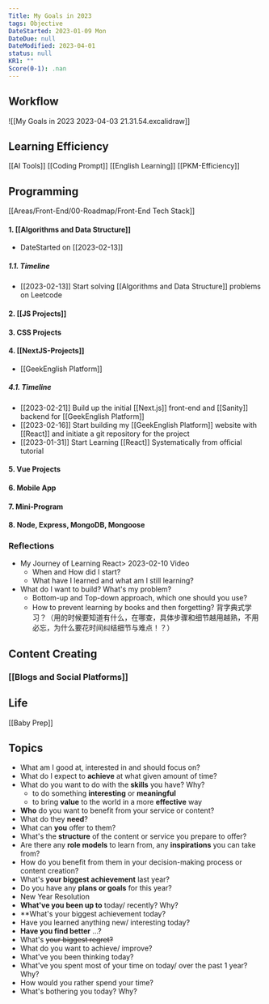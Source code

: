 ```yaml
---
Title: My Goals in 2023
tags: Objective
DateStarted: 2023-01-09 Mon
DateDue: null
DateModified: 2023-04-01
status: null
KR1: ""
Score(0-1): .nan
---
```


## Workflow

![[My Goals in 2023 2023-04-03 21.31.54.excalidraw]]

## Learning Efficiency

[[AI Tools]]
[[Coding Prompt]]
[[English Learning]]
[[PKM-Efficiency]]

## Programming

[[Areas/Front-End/00-Roadmap/Front-End Tech Stack]]

#### 1. [[Algorithms and Data Structure]]

- DateStarted on [[2023-02-13]]

##### 1.1. Timeline

- [[2023-02-13]] Start solving [[Algorithms and Data Structure]] problems on Leetcode

#### 2. [[JS Projects]]

#### 3. CSS Projects

#### 4. [[NextJS-Projects]]

- [[GeekEnglish Platform]]

##### 4.1. Timeline

- [[2023-02-21]] Build up the initial [[Next.js]] front-end and [[Sanity]] backend for [[GeekEnglish Platform]]
- [[2023-02-16]] Start building my [[GeekEnglish Platform]] website with [[React]] and initiate a git repository for the project
- [[2023-01-31]] Start Learning [[React]] Systematically from official tutorial

#### 5. Vue Projects

#### 6. Mobile App

#### 7. Mini-Program

#### 8. Node, Express, MongoDB, Mongoose

### Reflections

- My Journey of Learning React> 2023-02-10 Video
  - When and How did I start?
  - What have I learned and what am I still learning?
- What do I want to build? What's my problem?
  - Bottom-up and Top-down approach, which one should you use?
  - How to prevent learning by books and then forgetting? 背字典式学习？（用的时候要知道有什么，在哪查，具体步骤和细节越用越熟，不用必忘，为什么要花时间纠结细节与难点！？）

## Content Creating

### [[Blogs and Social Platforms]]

## Life

[[Baby Prep]]

## Topics

- What am I good at, interested in and should focus on?
- What do I expect to **achieve** at what given amount of time?
- What do you want to do with the **skills** you have? Why?
  - to do something **interesting** or **meaningful**
  - to bring **value** to the world in a more **effective** way
- **Who** do you want to benefit from your service or content?
- What do they **need**?
- What can **you** offer to them?
- What's the **structure** of the content or service you prepare to offer?
- Are there any **role models** to learn from, any **inspirations** you can take from?
- How do you benefit from them in your decision-making process or content creation?
- What's **your biggest achievement** last year?
- Do you have any **plans or goals** for this year?
- New Year Resolution
- **What've you been up to** today/ recently? Why?
- \*\*What's your biggest achievement today?
- Have you learned anything new/ interesting today?
- **Have you find better** ...?
- What's ~~your biggest regret?~~
- What do you want to achieve/ improve?
- What've you been thinking today?
- What've you spent most of your time on today/ over the past 1 year? Why?
- How would you rather spend your time?
- What's bothering you today? Why?

